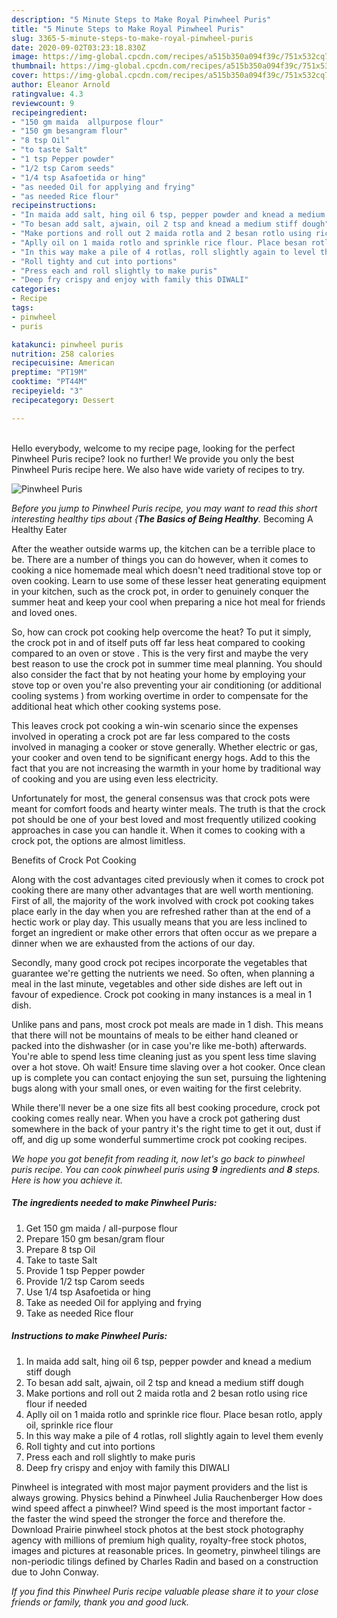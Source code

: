 ```yaml
---
description: "5 Minute Steps to Make Royal Pinwheel Puris"
title: "5 Minute Steps to Make Royal Pinwheel Puris"
slug: 3365-5-minute-steps-to-make-royal-pinwheel-puris
date: 2020-09-02T03:23:18.830Z
image: https://img-global.cpcdn.com/recipes/a515b350a094f39c/751x532cq70/pinwheel-puris-recipe-main-photo.jpg
thumbnail: https://img-global.cpcdn.com/recipes/a515b350a094f39c/751x532cq70/pinwheel-puris-recipe-main-photo.jpg
cover: https://img-global.cpcdn.com/recipes/a515b350a094f39c/751x532cq70/pinwheel-puris-recipe-main-photo.jpg
author: Eleanor Arnold
ratingvalue: 4.3
reviewcount: 9
recipeingredient:
- "150 gm maida  allpurpose flour"
- "150 gm besangram flour"
- "8 tsp Oil"
- "to taste Salt"
- "1 tsp Pepper powder"
- "1/2 tsp Carom seeds"
- "1/4 tsp Asafoetida or hing"
- "as needed Oil for applying and frying"
- "as needed Rice flour"
recipeinstructions:
- "In maida add salt, hing oil 6 tsp, pepper powder and knead a medium stiff dough"
- "To besan add salt, ajwain, oil 2 tsp and knead a medium stiff dough"
- "Make portions and roll out 2 maida rotla and 2 besan rotlo using rice flour if needed"
- "Aplly oil on 1 maida rotlo and sprinkle rice flour. Place besan rotlo, apply oil, sprinkle rice flour"
- "In this way make a pile of 4 rotlas, roll slightly again to level them evenly"
- "Roll tighty and cut into portions"
- "Press each and roll slightly to make puris"
- "Deep fry crispy and enjoy with family this DIWALI"
categories:
- Recipe
tags:
- pinwheel
- puris

katakunci: pinwheel puris 
nutrition: 258 calories
recipecuisine: American
preptime: "PT19M"
cooktime: "PT44M"
recipeyield: "3"
recipecategory: Dessert

---
```

<br>
Hello everybody, welcome to my recipe page, looking for the perfect Pinwheel Puris recipe? look no further! We provide you only the best Pinwheel Puris recipe here. We also have wide variety of recipes to try.
<br>


![Pinwheel Puris](https://img-global.cpcdn.com/recipes/a515b350a094f39c/751x532cq70/pinwheel-puris-recipe-main-photo.jpg)

<i>Before you jump to Pinwheel Puris recipe, you may want to read this short interesting healthy tips about {<strong>The Basics of Being Healthy</strong>.</i>
Becoming A Healthy Eater


After the weather outside warms up, the kitchen can be a terrible place to be. There are a number of things you can do however, when it comes to cooking a nice homemade meal which doesn't need traditional stove top or oven cooking. Learn to use some of these lesser heat generating equipment in your kitchen, such as the crock pot, in order to genuinely conquer the summer heat and keep your cool when preparing a nice hot meal for friends and loved ones.

So, how can crock pot cooking help overcome the heat? To put it simply, the crock pot in and of itself puts off far less heat compared to cooking compared to an oven or stove . This is the very first and maybe the very best reason to use the crock pot in summer time meal planning. You should also consider the fact that by not heating your home by employing your stove top or oven you're also preventing your air conditioning (or additional cooling systems ) from working overtime in order to compensate for the additional heat which other cooking systems pose.

This leaves crock pot cooking a win-win scenario since the expenses involved in operating a crock pot are far less compared to the costs involved in managing a cooker or stove generally. Whether electric or gas, your cooker and oven tend to be significant energy hogs. Add to this the fact that you are not increasing the warmth in your home by traditional way of cooking and you are using even less electricity.

Unfortunately for most, the general consensus was that crock pots were meant for comfort foods and hearty winter meals.  The truth is that the crock pot should be one of your best loved and most frequently utilized cooking approaches in case you can handle it. When it comes to cooking with a crock pot, the options are almost limitless.  

Benefits of Crock Pot Cooking

Along with the cost advantages cited previously when it comes to crock pot cooking there are many other advantages that are well worth mentioning. First of all, the majority of the work involved with crock pot cooking takes place early in the day when you are refreshed rather than at the end of a hectic work or play day. This usually means that you are less inclined to forget an ingredient or make other errors that often occur as we prepare a dinner when we are exhausted from the actions of our day.

Secondly, many good crock pot recipes incorporate the vegetables that guarantee we're getting the nutrients we need. So often, when planning a meal in the last minute, vegetables and other side dishes are left out in favour of expedience. Crock pot cooking in many instances is a meal in 1 dish.

 Unlike pans and pans, most crock pot meals are made in 1 dish. This means that there will not be mountains of meals to be either hand cleaned or packed into the dishwasher (or in case you're like me-both) afterwards. You're able to spend less time cleaning just as you spent less time slaving over a hot stove. Oh wait! Ensure time slaving over a hot cooker. Once clean up is complete you can contact enjoying the sun set, pursuing the lightening bugs along with your small ones, or even waiting for the first celebrity.

While there'll never be a one size fits all best cooking procedure, crock pot cooking comes really near. When you have a crock pot gathering dust somewhere in the back of your pantry it's the right time to get it out, dust if off, and dig up some wonderful summertime crock pot cooking recipes.


<i>We hope you got benefit from reading it, now let's go back to pinwheel puris recipe. You can cook pinwheel puris using <strong>9</strong> ingredients and <strong>8</strong> steps. Here is how you achieve it.
</i>

##### The ingredients needed to make Pinwheel Puris:

1. Get 150 gm maida / all-purpose flour
1. Prepare 150 gm besan/gram flour
1. Prepare 8 tsp Oil
1. Take to taste Salt
1. Provide 1 tsp Pepper powder
1. Provide 1/2 tsp Carom seeds
1. Use 1/4 tsp Asafoetida or hing
1. Take as needed Oil for applying and frying
1. Take as needed Rice flour


##### Instructions to make Pinwheel Puris:

1. In maida add salt, hing oil 6 tsp, pepper powder and knead a medium stiff dough
1. To besan add salt, ajwain, oil 2 tsp and knead a medium stiff dough
1. Make portions and roll out 2 maida rotla and 2 besan rotlo using rice flour if needed
1. Aplly oil on 1 maida rotlo and sprinkle rice flour. Place besan rotlo, apply oil, sprinkle rice flour
1. In this way make a pile of 4 rotlas, roll slightly again to level them evenly
1. Roll tighty and cut into portions
1. Press each and roll slightly to make puris
1. Deep fry crispy and enjoy with family this DIWALI


Pinwheel is integrated with most major payment providers and the list is always growing. Physics behind a Pinwheel Julia Rauchenberger How does wind speed affect a pinwheel? Wind speed is the most important factor - the faster the wind speed the stronger the force and therefore the. Download Prairie pinwheel stock photos at the best stock photography agency with millions of premium high quality, royalty-free stock photos, images and pictures at reasonable prices. In geometry, pinwheel tilings are non-periodic tilings defined by Charles Radin and based on a construction due to John Conway. 

<i>If you find this Pinwheel Puris recipe valuable please share it to your close friends or family, thank you and good luck.</i>
